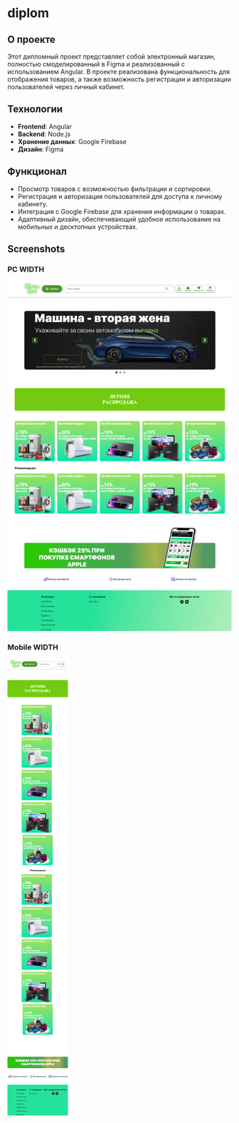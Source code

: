 # diplom
## О проекте

Этот дипломный проект представляет собой электронный магазин, полностью смоделированный в Figma и реализованный с использованием Angular. В проекте реализована функциональность для отображения товаров, а также возможность регистрации и авторизации пользователей через личный кабинет.

## Технологии

- **Frontend**: Angular
- **Backend**: Node.js
- **Хранение данных**: Google Firebase
- **Дизайн**: Figma

## Функционал

- Просмотр товаров с возможностью фильтрации и сортировки.
- Регистрация и авторизация пользователей для доступа к личному кабинету.
- Интеграция с Google Firebase для хранения информации о товарах.
- Адаптивный дизайн, обеспечивающий удобное использование на мобильных и десктопных устройствах.

## Screenshots

### PC WIDTH
![Скриншот PC версии](diplomPC.png)
### Mobile WIDTH
![Скриншот Mobile версии](diplomMobile.png)
